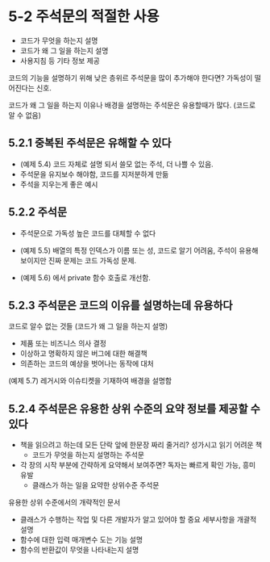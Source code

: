 # 5-2 주석문의 적절한 사용

* 코드가 무엇을 하는지 설명
* 코드가 왜 그 일을 하는지 설명
* 사용지침 등 기타 정보 제공

코드의 기능을 설명하기 위해 낮은 층위르 주석문을 많이 추가해야 한다면? 가독성이 떨어진다는 신호.

코드가 왜 그 일을 하는지 이유나 배경을 설명하는 주석문은 유용할때가 많다. (코드로 알 수 없음)

## 5.2.1 중복된 주석문은 유해할 수 있다

* (예제 5.4) 코드 자체로 설명 되서 쓸모 없는 주석, 더 나쁠 수 있음.
* 주석문을 유지보수 해야함, 코드를 지저분하게 만듦
* 주석을 지우는게 좋은 예시

## 5.2.2 주석문

* 주석문으로 가독성 높은 코드를 대체할 수 없다

* (예제 5.5) 배열의 특정 인덱스가 이름 또는 성, 코드로 알기 어려움, 주석이 유용해 보이지만 진짜 문제는 코드 가독성 문제.
* (예제 5.6) 에서 private 함수 호출로 개선함.

## 5.2.3 주석문은 코드의 이유를 설명하는데 유용하다

코드로 알수 없는 것들 (코드가 왜 그 일을 하는지 설명)

* 제품 또는 비즈니스 의사 결정
* 이상하고 명확하지 않은 버그에 대한 해결책
* 의존하는 코드의 예상을 벗어나는 동작에 대처

(예제 5.7) 레거시와 이슈티켓을 기재하여 배경을 설명함

## 5.2.4 주석문은 유용한 상위 수준의 요약 정보를 제공할 수 있다

* 책을 읽으려고 하는데 모든 단락 앞에 한문장 짜리 줄거리? 성가시고 읽기 어려운 책
  * 코드가 무엇을 하는지 설명하는 주석문
* 각 장의 시작 부분에 간략하게 요약해서 보여주면? 독자는 빠르게 확인 가능, 흥미 유발
  * 클래스가 하는 일을 요약한 상위수준 주석문

유용한 상위 수준에서의 개략적인 문서

* 클래스가 수행하는 작업 및 다른 개발자가 알고 있어야 할 중요 세부사항을 개괄적 설명
* 함수에 대한 입력 매개변수 도는 기능 설명
* 함수의 반환값이 무엇을 나타내는지 설명











